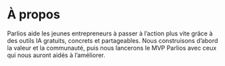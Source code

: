 # À propos
Parlios aide les jeunes entrepreneurs à passer à l’action plus vite grâce à des outils IA gratuits, concrets et partageables.
Nous construisons d’abord la valeur et la communauté, puis nous lancerons le MVP Parlios avec ceux qui nous auront aidés à l’améliorer.
